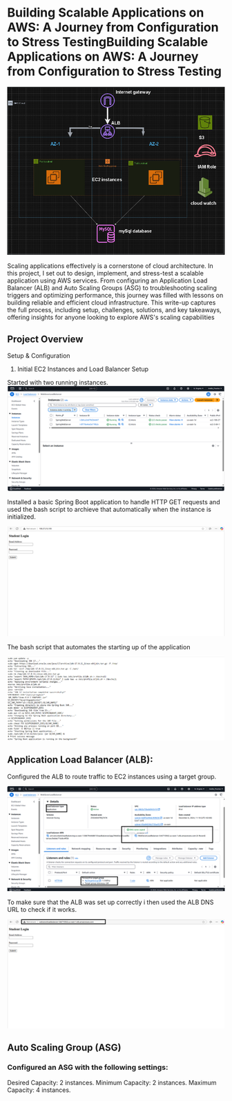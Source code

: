 # Building Scalable Applications on AWS: A Journey from Configuration to Stress TestingBuilding Scalable Applications on AWS: A Journey from Configuration to Stress Testing

 ![picture alt](https://github.com/Moeketsi-ThatITGuy/AWS_PROJECT/blob/main/Screenshot%20(291).png "Scalable Architecture")

Scaling applications effectively is a cornerstone of cloud architecture. In this project, I set out to design, implement, and stress-test a scalable application using AWS services. From configuring an Application Load Balancer (ALB) and Auto Scaling Groups (ASG) to troubleshooting scaling triggers and optimizing performance, this journey was filled with lessons on building reliable and efficient cloud infrastructure.
This write-up captures the full process, including setup, challenges, solutions, and key takeaways, offering insights for anyone looking to explore AWS's scaling capabilities

## Project Overview
Setup & Configuration
1. Initial EC2 Instances and Load Balancer Setup
   
 Started with two running instances.
 ![picture alt](https://github.com/Moeketsi-ThatITGuy/AWS_PROJECT/blob/main/Screenshot%20(23).png "EC2 Instances")

 Installed a basic Spring Boot application to handle HTTP GET requests and used the bash script to archieve that automatically when the instance is initialized.
 
 ![picture alt](https://github.com/Moeketsi-ThatITGuy/AWS_PROJECT/blob/main/Screenshot%20(15).png "SpringBoot App")

 The bash script that automates the starting up of the application
 
 ![picture alt](https://github.com/Moeketsi-ThatITGuy/AWS_PROJECT/blob/main/Screenshot%20(43).png "SpringBoot App")
  
## Application Load Balancer (ALB):
Configured the ALB to route traffic to EC2 instances using a target group.

 ![picture alt](https://github.com/Moeketsi-ThatITGuy/AWS_PROJECT/blob/main/Screenshot%20(21).png "SpringBoot App")


To make sure that the ALB was set up correctly i then used the ALB DNS URL to check if it works.

 ![picture alt](https://github.com/Moeketsi-ThatITGuy/AWS_PROJECT/blob/main/Screenshot%20(22).png "SpringBoot App")

## Auto Scaling Group (ASG)
### Configured an ASG with the following settings:
Desired Capacity: 2 instances.
Minimum Capacity: 2 instances.
Maximum Capacity: 4 instances.


